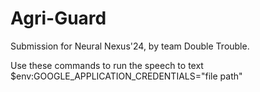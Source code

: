 # Agri-Guard
Submission for Neural Nexus'24, by team Double Trouble.

Use these commands to  run the speech to text
$env:GOOGLE_APPLICATION_CREDENTIALS="file path"



